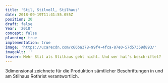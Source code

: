 ```yaml
---
title: 'Stil, Stilvoll, Stilhaus'
date: 2018-09-19T11:41:55.055Z
position: 20
draft: false
Year: '2018'
concept: false
planning: true
implementation: true
image: 'https://ucarecdn.com/c66ba378-99f4-4fca-87e0-57d57359d893/'
imageAlt: ''
teaser: Mehr Stil als Stilhaus geht nicht. Und wer hat's beschriftet?
---
```

3dimensional zeichnete für die Produktion sämtlicher Beschriftungen in und am Stilhaus Rothrist verantwortlich.
